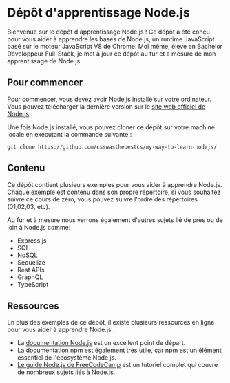 # Dépôt d'apprentissage Node.js

Bienvenue sur le dépôt d'apprentissage Node.js ! Ce dépôt a été conçu pour vous aider à apprendre les bases de Node.js, un runtime JavaScript basé sur le moteur JavaScript V8 de Chrome. 
Moi même, élève en Bachelor Développeur Full-Stack, je met à jour ce dépôt au fur et a mesure de mon apprentissage de Node.js

## Pour commencer

Pour commencer, vous devez avoir Node.js installé sur votre ordinateur. Vous pouvez télécharger la dernière version sur le [site web officiel de Node.js](https://nodejs.org/en/download/).

Une fois Node.js installé, vous pouvez cloner ce dépôt sur votre machine locale en exécutant la commande suivante :

```
git clone https://github.com/csswasthebestcs/my-way-to-learn-nodejs/
```

## Contenu

Ce dépôt contient plusieurs exemples pour vous aider à apprendre Node.js. Chaque exemple est contenu dans son propre répertoire, si vous souhaitez suivre ce cours de zéro, vous pouvez suivre l'ordre des répertoires (01,02,03, etc).

Au fur et à mesure nous verrons également d'autres sujets lié de près ou de loin à Node.js comme:
- Express.js
- SQL
- NoSQL
- Sequelize
- Rest APIs
- GraphQL
- TypeScript

## Ressources

En plus des exemples de ce dépôt, il existe plusieurs ressources en ligne pour vous aider à apprendre Node.js :

- La [documentation Node.js](https://nodejs.org/en/docs/) est un excellent point de départ.
- [La documentation npm](https://docs.npmjs.com/) est également très utile, car npm est un élément essentiel de l'écosystème Node.js.
- [Le guide Node.js de FreeCodeCamp](https://www.freecodecamp.org/learn/javascript-algorithms-and-data-structures/node-js/) est un tutoriel complet qui couvre de nombreux sujets liés à Node.js.
